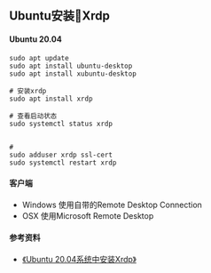 ## Ubuntu安装Xrdp

#### Ubuntu 20.04
```shell
sudo apt update
sudo apt install ubuntu-desktop
sudo apt install xubuntu-desktop

# 安装xrdp
sudo apt install xrdp

# 查看启动状态
sudo systemctl status xrdp


# 
sudo adduser xrdp ssl-cert
sudo systemctl restart xrdp
```


#### 客户端
+ Windows
使用自带的Remote Desktop Connection
+ OSX 
使用Microsoft Remote Desktop


#### 参考资料
+ [《Ubuntu 20.04系统中安装Xrdp》](https://www.yangbolin.com/?id=291)
